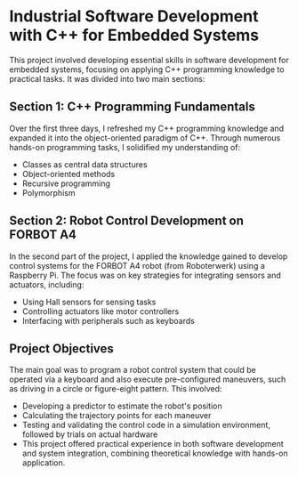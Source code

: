 # Industrial Software Development with C++ for Embedded Systems
This project involved developing essential skills in software development for embedded systems, focusing on applying C++ programming knowledge to practical tasks. It was divided into two main sections:

## Section 1: C++ Programming Fundamentals
Over the first three days, I refreshed my C++ programming knowledge and expanded it into the object-oriented paradigm of C++. Through numerous hands-on programming tasks, I solidified my understanding of:

* Classes as central data structures
* Object-oriented methods
* Recursive programming
* Polymorphism

## Section 2: Robot Control Development on FORBOT A4
In the second part of the project, I applied the knowledge gained to develop control systems for the FORBOT A4 robot (from Roboterwerk) using a Raspberry Pi. The focus was on key strategies for integrating sensors and actuators, including:

* Using Hall sensors for sensing tasks
* Controlling actuators like motor controllers
* Interfacing with peripherals such as keyboards

## Project Objectives
The main goal was to program a robot control system that could be operated via a keyboard and also execute pre-configured maneuvers, such as driving in a circle or figure-eight pattern. This involved:

* Developing a predictor to estimate the robot's position
* Calculating the trajectory points for each maneuver
* Testing and validating the control code in a simulation environment, followed by trials on actual hardware
* This project offered practical experience in both software development and system integration, combining theoretical knowledge with hands-on application.
